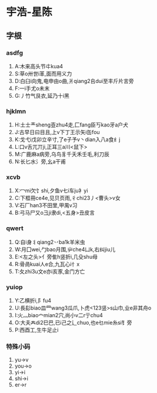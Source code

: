# 宇浩-星陈
## 字根
### asdfg
1. A:木来高头节㐄kua4
2. S:草o卅世i革,面而用义力
3. D:白臼i向鬼,电申由o曲,爿qiang2𠂤dui至丰斤片言旁
4. F:一i手尤o未末
5. G:丿竹气艮衣,延乃十i黑
### hjklmn
1. H:土士龶sheng壴zhu4走,匚fang臣丂kao牙a户犬
2. J:古早日曰目且,上v下丁王示矢i缶fou
3. K:戈弋i戊卯立辛寸,了e子予v丶dian入八a食纟j
4. L:口v舌兀丌ji,正耳三a川<鼠下>
5. M:广鹿麻a病旁,乌鸟豸千夭禾壬毛,利刀辰
6. N:长匕水氵旁,幺a干甫
### xcvb
1. X:冖mi欠饣shi,夕鱼v七i车ju衤yi
2. C:下框冊ce4e,见贝页雨,彳chi23丿<曹头>v女
3. V:石厂han3不田里,甲禺v习
4. B:弓马尸又o彐ji隶di,<五身>丑皮言
### qwert
1. Q:自i身丬qiang2丷ba1k羊米虫
2. W:月囗wei,勹bao月围,屮che4凵k,右纠jiu儿
3. E:<左之头>亻旁隹h竖折i,几殳shu母
4. R:骨咼kuai人e合,九瓦心i忄x
5. T:夂zhi3u文e亦i亥豕,金门方亡
### yuiop
1. Y:乙横折i,阝fu4
2. U:長髟biao皿罒wang3瓜爪,卜虎<123竖>s山巾,业e非其舟o
3. I:火灬biao宀mian2穴,尚小v二r亍chu4
4. O:大夫𡗗di2巳巴,已i己之辶chuo,也e乜mie糸si钅旁
5. P:西酉工,生牛足止i
### 特殊小码
1. yu->v
2. you->o
3. yi->i
4. shi->i
5. er->r